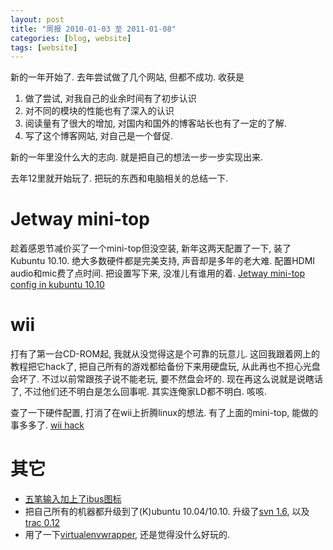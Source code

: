 ```yaml
---
layout: post
title: "周报 2010-01-03 至 2011-01-08"
categories: [blog, website]
tags: [website]
---
```


新的一年开始了. 去年尝试做了几个网站, 但都不成功. 收获是

1. 做了尝试, 对我自己的业余时间有了初步认识
1. 对不同的模块的性能也有了深入的认识
1. 阅读量有了很大的增加, 对国内和国外的博客站长也有了一定的了解.
1. 写了这个博客网站, 对自己是一个督促. 

新的一年里没什么大的志向. 就是把自己的想法一步一步实现出来. 

去年12里就开始玩了. 把玩的东西和电脑相关的总结一下. 

Jetway mini-top
================
趁着感恩节减价买了一个mini-top但没空装, 新年这两天配置了一下, 装了Kubuntu 10.10. 绝大多数硬件都是完美支持, 声音却是多年的老大难. 配置HDMI audio和mic费了点时间. 把设置写下来, 没准儿有谁用的着.
[Jetway mini-top config in kubuntu 10.10](/knowledge/entry/ubuntu.html)


wii
========
打有了第一台CD-ROM起, 我就从没觉得这是个可靠的玩意儿. 这回我跟着网上的教程把它hack了, 把自己所有的游戏都给备份下来用硬盘玩, 从此再也不担心光盘会坏了. 不过以前常跟孩子说不能老玩, 要不然盘会坏的. 现在再这么说就是说瞎话了, 不过他们还不明白是怎么回事呢. 其实连俺家LD都不明白. 咳咳.

查了一下硬件配置, 打消了在wii上折腾linux的想法. 有了上面的mini-top, 能做的事多多了. 
[wii hack](/knowledge/entry/wii.html)

其它
========
 * [五笔输入加上了ibus图标](/blog/programmer/wubi.html)
 * 把自己所有的机器都升级到了(K)ubuntu 10.04/10.10. 升级了[svn 1.6](/knowledge/entry/version-control.html), 以及[trac 0.12](/knowledge/entry/trac.html)
 * 用了一下[virtualenvwrapper](/blog/django/virtualenv.html), 还是觉得没什么好玩的.


